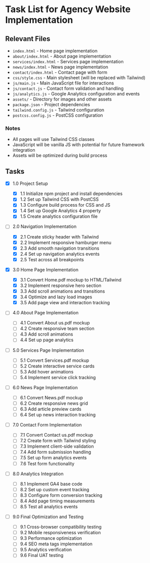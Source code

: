 # Task List for Agency Website Implementation

## Relevant Files

- `index.html` - Home page implementation
- `about/index.html` - About page implementation
- `services/index.html` - Services page implementation
- `news/index.html` - News page implementation
- `contact/index.html` - Contact page with form
- `css/style.css` - Main stylesheet (will be replaced with Tailwind)
- `js/main.js` - Main JavaScript file for interactions
- `js/contact.js` - Contact form validation and handling
- `js/analytics.js` - Google Analytics configuration and events
- `assets/` - Directory for images and other assets
- `package.json` - Project dependencies
- `tailwind.config.js` - Tailwind configuration
- `postcss.config.js` - PostCSS configuration

### Notes

- All pages will use Tailwind CSS classes
- JavaScript will be vanilla JS with potential for future framework integration
- Assets will be optimized during build process

## Tasks

- [x] 1.0 Project Setup

  - [x] 1.1 Initialize npm project and install dependencies
  - [x] 1.2 Set up Tailwind CSS with PostCSS
  - [x] 1.3 Configure build process for CSS and JS
  - [x] 1.4 Set up Google Analytics 4 property
  - [x] 1.5 Create analytics configuration file

- [ ] 2.0 Navigation Implementation

  - [x] 2.1 Create sticky header with Tailwind
  - [x] 2.2 Implement responsive hamburger menu
  - [x] 2.3 Add smooth navigation transitions
  - [x] 2.4 Set up navigation analytics events
  - [x] 2.5 Test across all breakpoints

- [x] 3.0 Home Page Implementation

  - [x] 3.1 Convert Home.pdf mockup to HTML/Tailwind
  - [x] 3.2 Implement responsive hero section
  - [x] 3.3 Add scroll animations and transitions
  - [x] 3.4 Optimize and lazy load images
  - [x] 3.5 Add page view and interaction tracking

- [ ] 4.0 About Page Implementation

  - [ ] 4.1 Convert About us.pdf mockup
  - [ ] 4.2 Create responsive team section
  - [ ] 4.3 Add scroll animations
  - [ ] 4.4 Set up page analytics

- [ ] 5.0 Services Page Implementation

  - [ ] 5.1 Convert Services.pdf mockup
  - [ ] 5.2 Create interactive service cards
  - [ ] 5.3 Add hover animations
  - [ ] 5.4 Implement service click tracking

- [ ] 6.0 News Page Implementation

  - [ ] 6.1 Convert News.pdf mockup
  - [ ] 6.2 Create responsive news grid
  - [ ] 6.3 Add article preview cards
  - [ ] 6.4 Set up news interaction tracking

- [ ] 7.0 Contact Form Implementation

  - [ ] 7.1 Convert Contact us.pdf mockup
  - [ ] 7.2 Create form with Tailwind styling
  - [ ] 7.3 Implement client-side validation
  - [ ] 7.4 Add form submission handling
  - [ ] 7.5 Set up form analytics events
  - [ ] 7.6 Test form functionality

- [ ] 8.0 Analytics Integration

  - [ ] 8.1 Implement GA4 base code
  - [ ] 8.2 Set up custom event tracking
  - [ ] 8.3 Configure form conversion tracking
  - [ ] 8.4 Add page timing measurements
  - [ ] 8.5 Test all analytics events

- [ ] 9.0 Final Optimization and Testing
  - [ ] 9.1 Cross-browser compatibility testing
  - [ ] 9.2 Mobile responsiveness verification
  - [ ] 9.3 Performance optimization
  - [ ] 9.4 SEO meta tags implementation
  - [ ] 9.5 Analytics verification
  - [ ] 9.6 Final UAT testing
